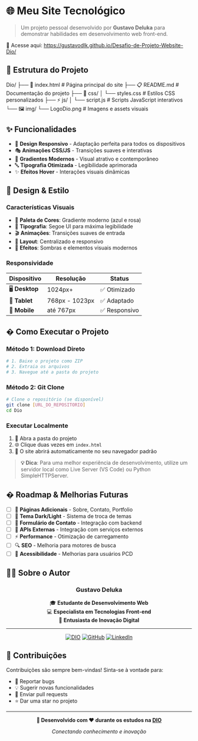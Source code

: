 # 🌐 Meu Site Tecnológico
> Um projeto pessoal desenvolvido por **Gustavo Deluka** para demonstrar habilidades em desenvolvimento web front-end.

🔗 Acesse aqui: https://gustavodlk.github.io/Desafio-de-Projeto-Website-Dio/

## 📁 Estrutura do Projeto

Dio/
├── 📄 index.html       # Página principal do site
├── 📋 README.md        # Documentação do projeto
├── 🎨 css/
│   └── styles.css      # Estilos CSS personalizados
├── ⚡ js/
│   └── script.js       # Scripts JavaScript interativos
└── 🖼️ img/
    └── LogoDio.png     # Imagens e assets visuais


## ✨ Funcionalidades

- 📱 **Design Responsivo** - Adaptação perfeita para todos os dispositivos
- 🎭 **Animações CSS/JS** - Transições suaves e interativas
- 🌈 **Gradientes Modernos** - Visual atrativo e contemporâneo
- 🔤 **Tipografia Otimizada** - Legibilidade aprimorada
- ✨ **Efeitos Hover** - Interações visuais dinâmicas

## 🎨 Design & Estilo

### Características Visuais
- 🎯 **Paleta de Cores**: Gradiente moderno (azul e rosa)
- 📝 **Tipografia**: Segoe UI para máxima legibilidade
- 🎬 **Animações**: Transições suaves de entrada
- 📐 **Layout**: Centralizado e responsivo
- 🌟 **Efeitos**: Sombras e elementos visuais modernos

### Responsividade
| Dispositivo | Resolução | Status |
|-------------|-----------|--------|
| 🖥️ **Desktop** | 1024px+ | ✅ Otimizado |
| 📱 **Tablet** | 768px - 1023px | ✅ Adaptado |
| 📱 **Mobile** | até 767px | ✅ Responsivo |

## � Como Executar o Projeto

### Método 1: Download Direto
```bash
# 1. Baixe o projeto como ZIP
# 2. Extraia os arquivos
# 3. Navegue até a pasta do projeto
```

### Método 2: Git Clone
```bash
# Clone o repositório (se disponível)
git clone [URL_DO_REPOSITORIO]
cd Dio
```

### Executar Localmente
1. 📂 Abra a pasta do projeto
2. 🌐 Clique duas vezes em `index.html` 
3. 🎉 O site abrirá automaticamente no seu navegador padrão

> **💡 Dica**: Para uma melhor experiência de desenvolvimento, utilize um servidor local como Live Server (VS Code) ou Python SimpleHTTPServer.

## � Roadmap & Melhorias Futuras

- [ ] 📄 **Páginas Adicionais** - Sobre, Contato, Portfolio
- [ ] 🌙 **Tema Dark/Light** - Sistema de troca de temas
- [ ] 📧 **Formulário de Contato** - Integração com backend
- [ ] 🔌 **APIs Externas** - Integração com serviços externos
- [ ] ⚡ **Performance** - Otimização de carregamento
- [ ] 🔍 **SEO** - Melhoria para motores de busca
- [ ] 🎯 **Acessibilidade** - Melhorias para usuários PCD

## 👨‍💻 Sobre o Autor

<div align="center">

### **Gustavo Deluka**

🎓 **Estudante de Desenvolvimento Web**  
💻 **Especialista em Tecnologias Front-end**  
🚀 **Entusiasta de Inovação Digital**

---

[![DIO](https://img.shields.io/badge/Estudante-DIO-blueviolet?style=flat-square)](https://dio.me/)
[![GitHub](https://img.shields.io/badge/GitHub-Profile-black?style=flat-square&logo=github)](https://github.com/)
[![LinkedIn](https://img.shields.io/badge/LinkedIn-Connect-blue?style=flat-square&logo=linkedin)](https://linkedin.com/)

</div>


## 🤝 Contribuições

Contribuições são sempre bem-vindas! Sinta-se à vontade para:

- 🐛 Reportar bugs
- 💡 Sugerir novas funcionalidades  
- 🔧 Enviar pull requests
- ⭐ Dar uma star no projeto

---

<div align="center">

**🚀 Desenvolvido com ❤️ durante os estudos na [DIO](https://dio.me/)**

*Conectando conhecimento e inovação*

</div>



